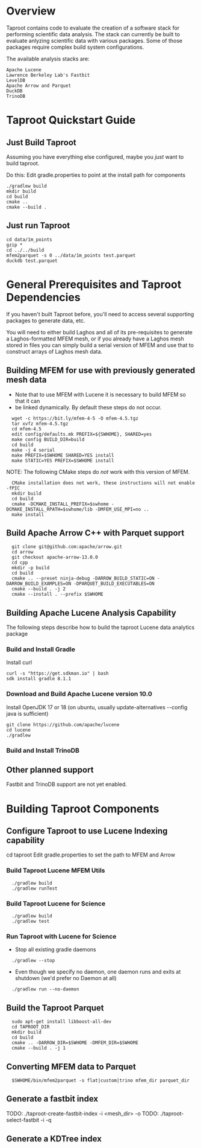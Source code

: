 # Overview
Taproot contains code to evaluate the creation of a software stack for performing
scientific data analysis. The stack can currently be built to evaluate anlyzing
scientific data with various packages. Some of those packages require complex
build system configurations.

The available analysis stacks are:
```
Apache Lucene
Lawrence Berkeley Lab's Fastbit
LevelDB
Apache Arrow and Parquet
DuckDB
TrinoDB
```

# Taproot Quickstart Guide
## Just Build Taproot
Assuming you have everything else configured, maybe you *just* want to build taproot.

Do this:
Edit gradle.properties to point at the install path for components
```
./gradlew build
mkdir build
cd build
cmake ..
cmake --build .
```

## Just run Taproot
```
cd data/1m_points
gzip *
cd ../../build
mfem2parquet -s 0 ../data/1m_points test.parquet
duckdb test.parquet
```

# General Prerequisites and Taproot Dependencies
If you haven't built Taproot before, you'll need to access several supporting
packages to generate data, etc.

You will need to either build Laghos and all of its pre-requisites to generate
a Laghos-formatted MFEM mesh, or if you already have a Laghos mesh stored in
files you can simply build a serial version of MFEM and use that to construct 
arrays of Laghos mesh data.

## Building MFEM for use with previously generated mesh data
  * Note that to use MFEM with Lucene it is necessary to build MFEM so that it can
  * be linked dynamically. By default these steps do not occur.
```
  wget -c https://bit.ly/mfem-4-5 -O mfem-4.5.tgz
  tar xvfz mfem-4.5.tgz
  cd mfem-4.5
  edit config/defaults.mk PREFIX=${SWHOME}, SHARED=yes
  make config BUILD_DIR=build
  cd build
  make -j 4 serial
  make PREFIX=$SWHOME SHARED=YES install
  make STATIC=YES PREFIX=$SWHOME install
```

NOTE: The following CMake steps do *not* work with this version of MFEM.
```
  CMake installation does not work, these instructions will not enable -fPIC
  mkdir build
  cd build
  cmake -DCMAKE_INSTALL_PREFIX=$swhome -DCMAKE_INSTALL_RPATH=$swhome/lib -DMFEM_USE_MPI=no ..
  make install
```

## Build Apache Arrow C++ with Parquet support
```
  git clone git@github.com:apache/arrow.git
  cd arrow
  git checkout apache-arrow-13.0.0
  cd cpp
  mkdir -p build
  cd build
  cmake .. --preset ninja-debug -DARROW_BUILD_STATIC=ON -DARROW_BUILD_EXAMPLES=ON -DPARQUET_BUILD_EXECUTABLES=ON
  cmake --build . -j 2
  cmake --install . --prefix $SWHOME
```

## Building Apache Lucene Analysis Capability
The following steps describe how to build the taproot Lucene data analytics package

### Build and Install Gradle
  Install curl
  ```
  curl -s "https://get.sdkman.io" | bash
  sdk install gradle 8.1.1
```
### Download and Build Apache Lucene version 10.0
  Install OpenJDK 17 or 18 (on ubuntu, usually update-alternatives --config java is sufficient)
  ```
  git clone https://github.com/apache/lucene
  cd lucene
  ./gradlew
```

### Build and Install TrinoDB

## Other planned support
Fastbit and TrinoDB support are not yet enabled.

# Building Taproot Components

## Configure Taproot to use Lucene Indexing capability
  cd taproot
  Edit gradle.properties to set the path to MFEM and Arrow

### Build Taproot Lucene MFEM Utils
```
  ./gradlew build
  ./gradlew runTest
```

### Build Taproot Lucene for Science
```
  ./gradlew build
  ./gradlew test
```

### Run Taproot with Lucene for Science
  * Stop all existing gradle daemons
```
  ./gradlew --stop
```

  * Even though we specify no daemon, one daemon runs and exits at shutdown (we'd prefer no Daemon at all)
```
  ./gradlew run --no-daemon
```

## Build the Taproot Parquet
```
  sudo apt-get install libboost-all-dev
  cd TAPROOT_DIR
  mkdir build
  cd build
  cmake .. -DARROW_DIR=$SWHOME -DMFEM_DIR=$SWHOME
  cmake --build . -j 1
```

## Converting MFEM data to Parquet
```
  $SWHOME/bin/mfem2parquet -s flat|custom|trino mfem_dir parquet_dir
```

## Generate a fastbit index
  TODO: ./taproot-create-fastbit-index -i <mesh_dir> -o <index dir>
  TODO: ./taproot-select-fastbit -i <index dir> -q <query>

  ## Generate a KDTree index

